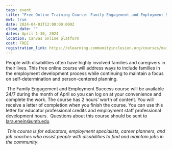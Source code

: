 ```yaml
---
tags: event
title: "Free Online Training Course: Family Engagement and Employment Success"
mwt: true
date: 2024-04-01T12:00:00.000Z
close_date: ""
dates: April 1-30, 2024
location: Canvas online platform
cost: FREE
registration_link: https://elearning.communityinclusion.org/courses/maine-online-trainings
---
```

People with disabilities often have highly involved families and caregivers in their lives. This free online course will address ways to include families in the employment development process while continuing to maintain a focus on self-determination and person-centered planning.  

 The Family Engagement and Employment Success course will be available 24/7 during the month of April so you can log on at your convenience and complete the work. The course has 2 hours’ worth of content. You will receive a letter of completion when you finish the course. You can use this letter for educator professional credits and employment staff professional development hours.  Questions about this course should be sent to lara.enein@umb.edu

 *This course is for educators, employment specialists, career planners, and job coaches who assist people with disabilities to find and maintain jobs in the community*.